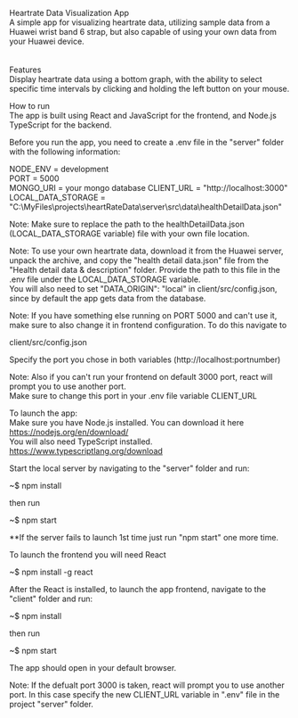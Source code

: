 Heartrate Data Visualization App<br>
A simple app for visualizing heartrate data, utilizing sample data from a Huawei wrist band 6 strap, but also capable of using your own data from your Huawei device.<br>
<br><br>
Features<br>
Display heartrate data using a bottom graph, with the ability to select specific time intervals by clicking and holding the left button on your mouse.<br>

How to run<br>
The app is built using React and JavaScript for the frontend, and Node.js TypeScript for the backend.<br>

Before you run the app, you need to create a .env file in the "server" folder with the following information:<br>

NODE_ENV = development<br>
PORT = 5000<br>
MONGO_URI = your mongo database
CLIENT_URL = "http://localhost:3000"<br>
LOCAL_DATA_STORAGE = "C:\\MyFiles\\projects\\heartRateData\\server\\src\\data\\healthDetailData.json"<br>

Note: Make sure to replace the path to the healthDetailData.json (LOCAL_DATA_STORAGE variable) file with your own file location.<br>

Note: To use your own heartrate data, download it from the Huawei server, unpack the archive, and copy the "health detail data.json" file from the "Health detail data & description" folder. Provide the path to this file in the .env file under the LOCAL_DATA_STORAGE variable.<br>
You will also need to set "DATA_ORIGIN": "local" in client/src/config.json, since by default the app gets data from the database.<br>

Note: If you have something else running on PORT 5000 and can't use it, make sure to also change it in frontend configuration.
To do this navigate to<br>

client/src/config.json<br>

Specify the port you chose in both variables (http://localhost:portnumber)<br>

Note: Also if you can't run your frontend on default 3000 port, react will prompt you to use another port.<br>
Make sure to change this port in your .env file variable CLIENT_URL<br>

To launch the app:<br>
Make sure you have Node.js installed. You can download it here https://nodejs.org/en/download/<br>
You will also need TypeScript installed. https://www.typescriptlang.org/download<br>

Start the local server by navigating to the "server" folder and run:<br>

~$ npm install

then run

~$ npm start

\*\*If the server fails to launch 1st time just run "npm start" one more time.

To launch the frontend you will need React

~$ npm install -g react

After the React is installed, to launch the app frontend, navigate to the "client" folder and run:

~$ npm install

then run

~$ npm start

The app should open in your default browser.

Note: If the defualt port 3000 is taken, react will prompt you to use another port. In this case specify the new CLIENT_URL variable in ".env" file in the project "server" folder.
